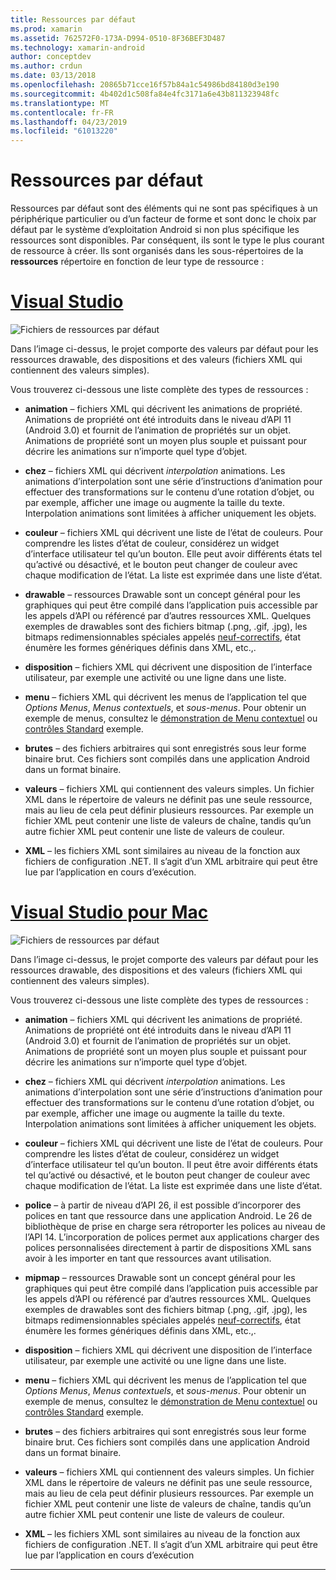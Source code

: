 ```yaml
---
title: Ressources par défaut
ms.prod: xamarin
ms.assetid: 762572F0-173A-D994-0510-8F36BEF3D487
ms.technology: xamarin-android
author: conceptdev
ms.author: crdun
ms.date: 03/13/2018
ms.openlocfilehash: 20865b71cce16f57b84a1c54986bd84180d3e190
ms.sourcegitcommit: 4b402d1c508fa84e4fc3171a6e43b811323948fc
ms.translationtype: MT
ms.contentlocale: fr-FR
ms.lasthandoff: 04/23/2019
ms.locfileid: "61013220"
---
```

# <a name="default-resources"></a>Ressources par défaut

Ressources par défaut sont des éléments qui ne sont pas spécifiques à un périphérique particulier ou d’un facteur de forme et sont donc le choix par défaut par le système d’exploitation Android si non plus spécifique les ressources sont disponibles. Par conséquent, ils sont le type le plus courant de ressource à créer. Ils sont organisés dans les sous-répertoires de la **ressources** répertoire en fonction de leur type de ressource :

# <a name="visual-studiotabwindows"></a>[Visual Studio](#tab/windows)

![Fichiers de ressources par défaut](default-resources-images/01-resource-files-vs.png)

Dans l’image ci-dessus, le projet comporte des valeurs par défaut pour les ressources drawable, des dispositions et des valeurs (fichiers XML qui contiennent des valeurs simples).

Vous trouverez ci-dessous une liste complète des types de ressources :

-  **animation** &ndash; fichiers XML qui décrivent les animations de propriété.
   Animations de propriété ont été introduits dans le niveau d’API 11 (Android 3.0) et fournit de l’animation de propriétés sur un objet. Animations de propriété sont un moyen plus souple et puissant pour décrire les animations sur n’importe quel type d’objet.

-  **chez** &ndash; fichiers XML qui décrivent *interpolation* animations. Les animations d’interpolation sont une série d’instructions d’animation pour effectuer des transformations sur le contenu d’une rotation d’objet, ou par exemple, afficher une image ou augmente la taille du texte. Interpolation animations sont limitées à afficher uniquement les objets.

-  **couleur** &ndash; fichiers XML qui décrivent une liste de l’état de couleurs. Pour comprendre les listes d’état de couleur, considérez un widget d’interface utilisateur tel qu’un bouton.
   Elle peut avoir différents états tel qu’activé ou désactivé, et le bouton peut changer de couleur avec chaque modification de l’état. La liste est exprimée dans une liste d’état.

-  **drawable** &ndash; ressources Drawable sont un concept général pour les graphiques qui peut être compilé dans l’application puis accessible par les appels d’API ou référencé par d’autres ressources XML.
   Quelques exemples de drawables sont des fichiers bitmap (.png, .gif, .jpg), les bitmaps redimensionnables spéciales appelés [neuf-correctifs](https://developer.android.com/guide/topics/graphics/2d-graphics.html#nine-patch), état énumère les formes génériques définis dans XML, etc.,.
 
-  **disposition** &ndash; fichiers XML qui décrivent une disposition de l’interface utilisateur, par exemple une activité ou une ligne dans une liste.

-  **menu** &ndash; fichiers XML qui décrivent les menus de l’application tel que *Options Menus*, *Menus contextuels*, et *sous-menus*. Pour obtenir un exemple de menus, consultez le [démonstration de Menu contextuel](https://developer.xamarin.com/samples/monodroid/PopupMenuDemo/) ou [contrôles Standard](https://developer.xamarin.com/samples/mobile/StandardControls/) exemple.

-  **brutes** &ndash; des fichiers arbitraires qui sont enregistrés sous leur forme binaire brut. Ces fichiers sont compilés dans une application Android dans un format binaire.

-  **valeurs** &ndash; fichiers XML qui contiennent des valeurs simples. Un fichier XML dans le répertoire de valeurs ne définit pas une seule ressource, mais au lieu de cela peut définir plusieurs ressources. Par exemple un fichier XML peut contenir une liste de valeurs de chaîne, tandis qu’un autre fichier XML peut contenir une liste de valeurs de couleur.

-  **XML** &ndash; les fichiers XML sont similaires au niveau de la fonction aux fichiers de configuration .NET. Il s’agit d’un XML arbitraire qui peut être lue par l’application en cours d’exécution.


# <a name="visual-studio-for-mactabmacos"></a>[Visual Studio pour Mac](#tab/macos)

![Fichiers de ressources par défaut](default-resources-images/01-resource-files-xs.png)

Dans l’image ci-dessus, le projet comporte des valeurs par défaut pour les ressources drawable, des dispositions et des valeurs (fichiers XML qui contiennent des valeurs simples).

Vous trouverez ci-dessous une liste complète des types de ressources :

-  **animation** &ndash; fichiers XML qui décrivent les animations de propriété.
   Animations de propriété ont été introduits dans le niveau d’API 11 (Android 3.0) et fournit de l’animation de propriétés sur un objet. Animations de propriété sont un moyen plus souple et puissant pour décrire les animations sur n’importe quel type d’objet.

-  **chez** &ndash; fichiers XML qui décrivent *interpolation* animations. Les animations d’interpolation sont une série d’instructions d’animation pour effectuer des transformations sur le contenu d’une rotation d’objet, ou par exemple, afficher une image ou augmente la taille du texte. Interpolation animations sont limitées à afficher uniquement les objets.

-  **couleur** &ndash; fichiers XML qui décrivent une liste de l’état de couleurs. Pour comprendre les listes d’état de couleur, considérez un widget d’interface utilisateur tel qu’un bouton.
   Il peut être avoir différents états tel qu’activé ou désactivé, et le bouton peut changer de couleur avec chaque modification de l’état. La liste est exprimée dans une liste d’état.

-  **police** &ndash; à partir de niveau d’API 26, il est possible d’incorporer des polices en tant que ressource dans une application Android. Le 26 de bibliothèque de prise en charge sera rétroporter les polices au niveau de l’API 14. L’incorporation de polices permet aux applications charger des polices personnalisées directement à partir de dispositions XML sans avoir à les importer en tant que ressources avant utilisation.

-  **mipmap** &ndash; ressources Drawable sont un concept général pour les graphiques qui peut être compilé dans l’application puis accessible par les appels d’API ou référencé par d’autres ressources XML.
   Quelques exemples de drawables sont des fichiers bitmap (.png, .gif, .jpg), les bitmaps redimensionnables spéciales appelés [neuf-correctifs](https://developer.android.com/guide/topics/graphics/2d-graphics.html#nine-patch), état énumère les formes génériques définis dans XML, etc.,.

-  **disposition** &ndash; fichiers XML qui décrivent une disposition de l’interface utilisateur, par exemple une activité ou une ligne dans une liste.

-  **menu** &ndash; fichiers XML qui décrivent les menus de l’application tel que *Options Menus*, *Menus contextuels*, et *sous-menus*. Pour obtenir un exemple de menus, consultez le [démonstration de Menu contextuel](https://developer.xamarin.com/samples/monodroid/PopupMenuDemo/) ou [contrôles Standard](https://developer.xamarin.com/samples/mobile/StandardControls/) exemple.

-  **brutes** &ndash; des fichiers arbitraires qui sont enregistrés sous leur forme binaire brut. Ces fichiers sont compilés dans une application Android dans un format binaire.

-  **valeurs** &ndash; fichiers XML qui contiennent des valeurs simples. Un fichier XML dans le répertoire de valeurs ne définit pas une seule ressource, mais au lieu de cela peut définir plusieurs ressources. Par exemple un fichier XML peut contenir une liste de valeurs de chaîne, tandis qu’un autre fichier XML peut contenir une liste de valeurs de couleur.

-  **XML** &ndash; les fichiers XML sont similaires au niveau de la fonction aux fichiers de configuration .NET. Il s’agit d’un XML arbitraire qui peut être lue par l’application en cours d’exécution

-----
